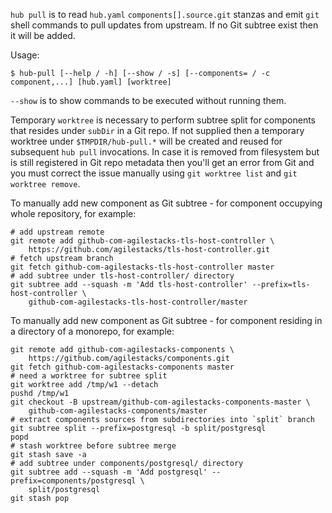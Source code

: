 `hub pull` is to read `hub.yaml` `components[].source.git` stanzas and emit `git` shell commands to pull updates from upstream. If no Git subtree exist then it will be added.

Usage:

    $ hub-pull [--help / -h] [--show / -s] [--components= / -c component,...] [hub.yaml] [worktree]

`--show` is to show commands to be executed without running them.

Temporary `worktree` is necessary to perform subtree split for components that resides under `subDir` in a Git repo.
If not supplied then a temporary worktree under `$TMPDIR/hub-pull.*` will be created and reused for subsequent `hub pull` invocations.
In case it is removed from filesystem but is still registered in Git repo metadata then you'll get an error from Git and you must correct the issue manually using `git worktree list` and `git worktree remove`.

To manually add new component as Git subtree - for component occupying whole repository, for example:

    # add upstream remote
    git remote add github-com-agilestacks-tls-host-controller \
        https://github.com/agilestacks/tls-host-controller.git
    # fetch upstream branch
    git fetch github-com-agilestacks-tls-host-controller master
    # add subtree under tls-host-controller/ directory
    git subtree add --squash -m 'Add tls-host-controller' --prefix=tls-host-controller \
        github-com-agilestacks-tls-host-controller/master

To manually add new component as Git subtree - for component residing in a directory of a monorepo, for example:

    git remote add github-com-agilestacks-components \
        https://github.com/agilestacks/components.git
    git fetch github-com-agilestacks-components master
    # need a worktree for subtree split
    git worktree add /tmp/w1 --detach
    pushd /tmp/w1
    git checkout -B upstream/github-com-agilestacks-components-master \
        github-com-agilestacks-components/master
    # extract components sources from subdirectories into `split` branch
    git subtree split --prefix=postgresql -b split/postgresql
    popd
    # stash worktree before subtree merge
    git stash save -a
    # add subtree under components/postgresql/ directory
    git subtree add --squash -m 'Add postgresql' --prefix=components/postgresql \
        split/postgresql
    git stash pop
